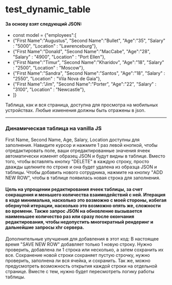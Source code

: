 # test_dynamic_table

  <h4>За основу взят следующий JSON:</h4>  
    <ul>
      <li>const model = {"employees":[ </li>
     <li> {"First Name":"Augustus", "Second Name":"Bullet", "Age":"35", "Salary" : "5000", "Location" : "Lawrenceburg"},</li>  
     <li> {"First Name":"Donald", "Second Name":"MacCabe", "Age":"28", "Salary" : "4900", "Location" : "Port Ellen"},</li>   
     <li> {"First Name":"Timur", "Second Name":"Kharidov", "Age":"18", "Salary" : "2500", "Location" : "Moscow"},</li>   
     <li> {"First Name":"Sandra", "Second Name":"Santos", "Age":"18", "Salary" : "2550", "Location" : "Vila Nova de Gaia"},</li>    
     <li> {"First Name":"Jim", "Second Name":"Porter", "Age":"22", "Salary" : "3100", "Location" : "Newcastle"},</li>   
    <li> ]}</li>
    </ul>
<p>
    Таблица, как и вся страница, доступна для просмотра на мобильных устройствах. 
Любые изменения должны быть отражены в json.</p>   

<hr class="rounded">
<h3>Динамическая таблица на vanilla JS</h3>
<p>First Name, Second Name, Age, Salary, Location доступны для заполнения. Навидите курсор и нажмите 1 раз левой кнопкой, чтобы отредактировать поле, ваши отредактированные значения ячеек автоматически изменят образец JSON и будут видны в таблице. Вместо того, чтобы вставлять кнопку "DELETE" в каждую строку, просто дважды щелкните по строке и она будет удалена из образца JSON и таблицы. Чтобы добавить нового сотрудника, нажмите на кнопку "ADD NEW ROW", чтобы в таблице появилась новая строка для заполнения.</p>
<h4>Цель на упрощении редактирования ячеек таблицы, за счет сокращения и меньшего количества взаимодействий с ней. Итерация в коде минимальна, насколько это возможно с моей стороны, избегая обернутой итерации, насколько это возможно опять же, сложности во времени. Также запрос JSON на обновление вызывается наименьшее количество раз или сразу после окончания редактирования, чтобы недопустить многократный рендеринг и дальнейшие запросы xhr сервера.</h4>
<p>Дополнительные улучшения для добавления в этот код: В настоящее время "SAVE NEW ROW" добавляет только 1 новую строку. Нужно проверить, добавлена ли 1 строка или несколько, а затем сохранить их все. Сохранение новой строки сохраняет пустую строчку, нужно проверить, заполнена ли вся ячейка, и сохранить. Так же, можно предусмотреть возможность открытия каждой строки на отдельной странице. Вместе с тем, нужно будет пересмотреть логику работы таблицы.</p>
